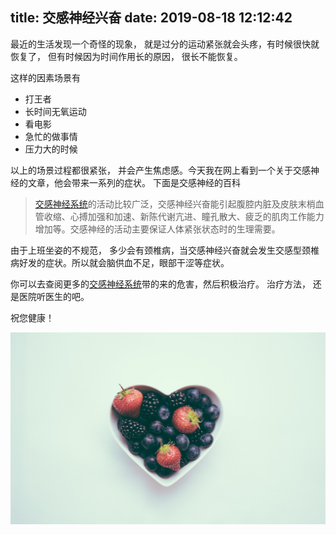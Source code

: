 title: 交感神经兴奋
date: 2019-08-18 12:12:42
---

最近的生活发现一个奇怪的现象， 就是过分的运动紧张就会头疼，有时候很快就恢复了， 但有时候因为时间作用长的原因， 很长不能恢复。

这样的因素场景有

- 打王者
- 长时间无氧运动
- 看电影
- 急忙的做事情
- 压力大的时候

以上的场景过程都很紧张， 并会产生焦虑感。今天我在网上看到一个关于交感神经的文章，他会带来一系列的症状。 下面是交感神经的百科

> [交感神经系统]的活动比较广泛，交感神经兴奋能引起腹腔内脏及皮肤末梢血管收缩、心搏加强和加速、新陈代谢亢进、瞳孔散大、疲乏的肌肉工作能力增加等。交感神经的活动主要保证人体紧张状态时的生理需要。

由于上班坐姿的不规范， 多少会有颈椎病，当交感神经兴奋就会发生交感型颈椎病好发的症状。所以就会脑供血不足，眼部干涩等症状。 

你可以去查阅更多的[交感神经系统]带的来的危害，然后积极治疗。 治疗方法， 还是医院听医生的吧。

祝您健康！


![by unsplash](/uploads/images/2019-08-18.jpeg "cover")


[交感神经系统]: https://baike.baidu.com/item/%E4%BA%A4%E6%84%9F%E7%A5%9E%E7%BB%8F%E5%85%B4%E5%A5%8B "交感神经系统-百科"
